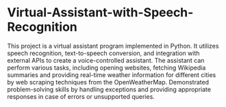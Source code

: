 # Virtual-Assistant-with-Speech-Recognition
This project is a virtual assistant program implemented in Python. It utilizes speech recognition, text-to-speech conversion, and integration with external APIs to create a voice-controlled assistant. The assistant can perform various tasks, including opening websites, fetching Wikipedia summaries and providing real-time weather information for different cities by web scraping techniques from the OpenWeatherMap. Demonstrated problem-solving skills by handling exceptions and providing appropriate responses in case of errors or unsupported queries.


